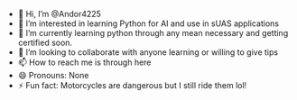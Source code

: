 - 👋 Hi, I’m @Andor4225
- 👀 I’m interested in learning Python for AI and use in sUAS applications
- 🌱 I’m currently learning python through any mean necessary and getting certified soon.
- 💞️ I’m looking to collaborate with anyone learning or willing to give tips
- 📫 How to reach me is through here
- 😄 Pronouns: None
- ⚡ Fun fact: Motorcycles are dangerous but I still ride them lol!

<!---
Andor4225/Andor4225 is a ✨ special ✨ repository because its `README.md` (this file) appears on your GitHub profile.
You can click the Preview link to take a look at your changes.
--->
